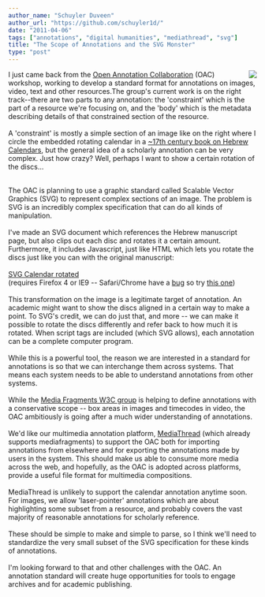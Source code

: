 ```yaml
---
author_name: "Schuyler Duveen"
author_url: "https://github.com/schuyler1d/"
date: "2011-04-06"
tags: ["annotations", "digital humanities", "mediathread", "svg"]
title: "The Scope of Annotations and the SVG Monster"
type: "post"
---
```


<img src="http://ccnmtl.columbia.edu/compiled/local/sky/svg_rotating/annotated.jpg" align="right" />

<div>I just came back from the&nbsp;<a href="http://www.openannotation.org/">Open Annotation Collaboration</a> (OAC) workshop, working to develop a standard format for annotations on images, video, text and other resources.The group's current work is on the right track--there are two parts to any annotation: the 'constraint' which is the part of a resource we're focusing on, and the 'body' which is the metadata describing details of that constrained section of the resource.</div><div><br /></div><div>A 'constraint' is mostly a simple section of an image like on the right where I circle the embedded rotating calendar in a <a href="https://blogs.cul.columbia.edu/jewishstudiesatcul/2011/01/12/sefer-evronot/">~17th century book on Hebrew Calendars</a>, but the general idea of a scholarly annotation can be very complex. Just how crazy? Well, perhaps I want to show a certain rotation of the discs...</div><div><br /></div>

<!--more-->

<meta http-equiv="content-type" content="text/html; charset=utf-8"><div>The OAC is planning to use a graphic standard called&nbsp;Scalable Vector Graphics (SVG) to represent complex sections of an image. The problem is SVG is an incredibly complex specification that can do all kinds of manipulation.</div><div><br /></div><div>I've made an SVG document which references the Hebrew manuscript page, but also&nbsp;clips out each disc and rotates it a certain amount. Furthermore, it includes Javascript, just like HTML which lets you rotate the discs just like you can with the original manuscript:</div><div><br /></div><div><a href="http://ccnmtl.columbia.edu/compiled/local/sky/svg_rotating/rotate.svg">SVG Calendar rotated</a></div><div>(requires Firefox 4 or IE9 -- Safari/Chrome have a <a href="http://code.google.com/p/chromium/issues/detail?id=48668">bug</a> so try <a href="http://ccnmtl.columbia.edu/compiled/local/sky/svg_rotating/">this one</a>)</div><div><br /></div><div>This transformation on the image is a legitimate target of annotation. An academic might want to show the discs aligned in a certain way to make a point. To SVG's credit, we can do just that, and more -- we can make it possible to rotate the discs differently and refer back to how much it is rotated. When script tags are included (which SVG allows), each annotation can be a complete computer program.</div><div><br /></div><div>While this is a powerful tool, the reason we are interested in a standard for annotations is so that we can interchange them across systems. That means each system needs to be able to understand annotations from other systems.&nbsp;</div><div><br /></div><meta http-equiv="content-type" content="text/html; charset=utf-8"><meta http-equiv="content-type" content="text/html; charset=utf-8"><div>While the&nbsp;<a href="http://www.w3.org/2008/WebVideo/Fragments/" style="text-decoration: underline; ">Media Fragments W3C group</a>&nbsp;is helping to define annotations with a conservative scope -- box areas in images and timecodes in video, the OAC ambitiously is going after a much wider understanding of annotations.</div><div><br /></div><div>We'd like our multimedia annotation platform,&nbsp;<a href="http://ccnmtl.columbia.edu/mediathread" style="text-decoration: underline; ">MediaThread</a>&nbsp;(which already supports mediafragments) to support the OAC both for importing annotations from elsewhere and for exporting the annotations made by users in the system. This should make us able to consume more media across the web, and hopefully, as the OAC is adopted across platforms, provide a useful file format for multimedia compositions.</div><div><br /></div><div>MediaThread is unlikely to support the calendar annotation anytime soon. For images, we allow 'laser-pointer'&nbsp;annotations which are about highlighting some subset from a resource, and probably covers the vast majority of reasonable annotations for scholarly reference.&nbsp;</div><div><br /></div><div>These should be simple to make and simple to parse, so I think we'll need to standardize the very small subset of the SVG specification for these kinds of annotations.&nbsp;</div><div><br /></div><div>I'm looking forward to that and other challenges with the OAC. An annotation standard will create huge opportunities for tools to engage archives and for academic publishing.&nbsp;</div><div><br /></div><div><br /></div>
